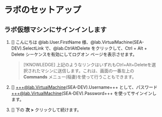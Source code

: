 # ラボのセットアップ

## ラボ仮想マシンにサインインします


1. [] こんにちは @lab.User.FirstName 様、@lab.VirtualMachine(SEA-DEV).SelectLink で、@lab.CtrlAltDelete をクリックして、Ctrl + Alt + Delete シーケンスを有効にしてログオン ページを表示させます。

    >[!KNOWLEDGE] 上記のようなリンクはいずれもCtrl+Alt+Deleteを選択されたマシンに送信します。これは、画面の一番左上の **Commands** メニュー(稲妻)を使って行うこともできます。

1. [] +++@lab.VirtualMachine(SEA-DEV).Username+++ として、パスワード +++@lab.VirtualMachine(SEA-DEV).Password+++ を使ってサインインします。

1. [] 下の **次 >** クリックして続けます。